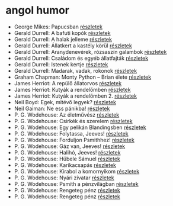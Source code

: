 # angol humor

- George Mikes: Papucsban [részletek](_details/George%20Mikes.md#id_406)
- Gerald Durrell: A bafuti kopók [részletek](_details/Gerald%20Durrell.md#id_862)
- Gerald Durrell: A halak jelleme [részletek](_details/Gerald%20Durrell.md#id_879)
- Gerald Durrell: Állatkert a kastély körül [részletek](_details/Gerald%20Durrell.md#id_310)
- Gerald Durrell: Aranydenevérek, rózsaszín galambok [részletek](_details/Gerald%20Durrell.md#id_875)
- Gerald Durrell: Családom és egyéb állatfajták [részletek](_details/Gerald%20Durrell.md#id_50)
- Gerald Durrell: Istenek kertje [részletek](_details/Gerald%20Durrell.md#id_868)
- Gerald Durrell: Madarak, vadak, rokonok [részletek](_details/Gerald%20Durrell.md#id_867)
- Graham Chapman: Monty Python – Brian élete [részletek](_details/Graham%20Chapman.md#id_271)
- James Herriot: A repülő állatorvos [részletek](_details/James%20Herriot.md#id_929)
- James Herriot: Kutyák a rendelőmben [részletek](_details/James%20Herriot.md#id_782)
- James Herriot: Kutyák a rendelőmben 2. [részletek](_details/James%20Herriot.md#id_924)
- Neil Boyd: Egek, mitévő legyek? [részletek](_details/Neil%20Boyd.md#id_922)
- Neil Gaiman: Ne ess pánikba! [részletek](_details/Neil%20Gaiman.md#id_1706)
- P. G. Wodehouse: Az életművész [részletek](_details/P.%20G.%20Wodehouse.md#id_500)
- P. G. Wodehouse: Csirkék és szerelem [részletek](_details/P.%20G.%20Wodehouse.md#id_942)
- P. G. Wodehouse: Egy pelikán Blandingsben [részletek](_details/P.%20G.%20Wodehouse.md#id_501)
- P. G. Wodehouse: Folytassa, Jeeves! [részletek](_details/P.%20G.%20Wodehouse.md#id_502)
- P. G. Wodehouse: Forduljon Psmithhez! [részletek](_details/P.%20G.%20Wodehouse.md#id_503)
- P. G. Wodehouse: Gáz van, Jeeves! [részletek](_details/P.%20G.%20Wodehouse.md#id_943)
- P. G. Wodehouse: Halihó, Jeeves! [részletek](_details/P.%20G.%20Wodehouse.md#id_945)
- P. G. Wodehouse: Hübele Sámuel [részletek](_details/P.%20G.%20Wodehouse.md#id_504)
- P. G. Wodehouse: Karikacsapás [részletek](_details/P.%20G.%20Wodehouse.md#id_505)
- P. G. Wodehouse: Kirabol a komornyikom [részletek](_details/P.%20G.%20Wodehouse.md#id_506)
- P. G. Wodehouse: Nyári zivatar [részletek](_details/P.%20G.%20Wodehouse.md#id_507)
- P. G. Wodehouse: Psmith a pénzvilágban [részletek](_details/P.%20G.%20Wodehouse.md#id_508)
- P. G. Wodehouse: Rengeteg pénz [részletek](_details/P.%20G.%20Wodehouse.md#id_509)
- P. G. Wodehouse: Rengeteg pénz [részletek](_details/P.%20G.%20Wodehouse.md#id_944)